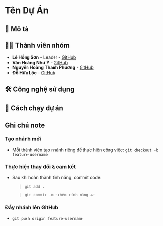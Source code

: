 # Tên Dự Án

## 🚀 Mô tả

## 👨‍💻 Thành viên nhóm

- **Lê Hồng Sơn** - Leader - [GitHub](https://github.com/lesondowski)
- **Văn Hoàng Như Ý** - [GitHub](https://github.com/VanHoangNhuY)
- **Nguyễn Hoàng Thanh Phương** - [GitHub](https://github.com/NHTPhuong35)
- **Đỗ Hữu Lộc** - [GitHub](https://github.com/dohuuloc2k5)

## 🛠 Công nghệ sử dụng

## 📌 Cách chạy dự án

## Ghi chú note

### Tạo nhánh mới

- Mỗi thành viên tạo nhánh riêng để thực hiện công việc: `git checkout -b feature-username`

### Thực hiện thay đổi & cam kết

- Sau khi hoàn thành tính năng, commit code:

  > `git add .`

  > `git commit -m "Thêm tính năng A"`

### Đẩy nhánh lên GitHub

- `git push origin feature-username`
